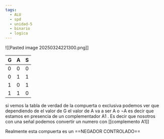 ```yaml
---
tags:
  - ALU
  - spd
  - unidad-5
  - binario
  - logica
---
```

![[Pasted image 20250324221300.png]]

| G   | A   | S   |
| --- | --- | --- |
| 0   | 0   | 0   |
| 0   | 1   | 1   |
| 1   | 0   | 1   |
| 1   | 1   | 0   |

si vemos la tabla de verdad de la compuerta o exclusiva podemos ver que dependiendo de el valor de G el valor de A va a ser A o ¬A  es decir que estamos en presencia de un complementador A1 . Es decir que nosotros con una señal podemos convertir un numero con [[complemento A1]]


Realmente esta compuerta es un ==NEGADOR CONTROLADO==

